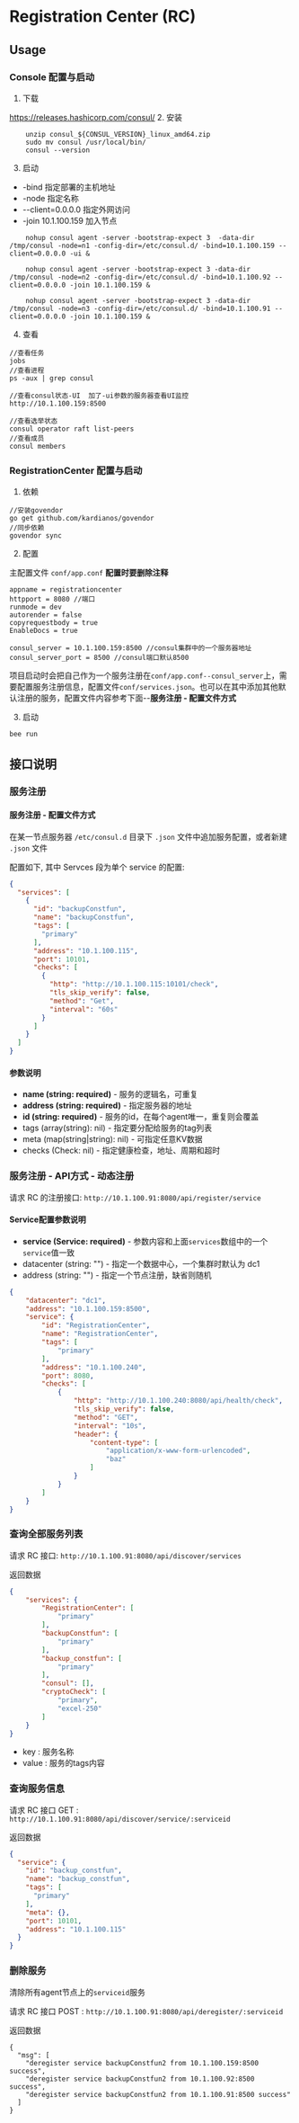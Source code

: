 # Registration Center (RC)

## Usage

### Console 配置与启动

1. 下载

https://releases.hashicorp.com/consul/
2. 安装
```
    unzip consul_${CONSUL_VERSION}_linux_amd64.zip
    sudo mv consul /usr/local/bin/
    consul --version
```
3. 启动
 
- -bind 指定部署的主机地址
- -node 指定名称
- --client=0.0.0.0 指定外网访问
- -join 10.1.100.159 加入节点
```
    nohup consul agent -server -bootstrap-expect 3  -data-dir /tmp/consul -node=n1 -config-dir=/etc/consul.d/ -bind=10.1.100.159 --client=0.0.0.0 -ui &

    nohup consul agent -server -bootstrap-expect 3 -data-dir /tmp/consul -node=n2 -config-dir=/etc/consul.d/ -bind=10.1.100.92 --client=0.0.0.0 -join 10.1.100.159 &

    nohup consul agent -server -bootstrap-expect 3 -data-dir /tmp/consul -node=n3 -config-dir=/etc/consul.d/ -bind=10.1.100.91 --client=0.0.0.0 -join 10.1.100.159 &
```
4. 查看
```
//查看任务
jobs
//查看进程
ps -aux | grep consul

//查看consul状态-UI  加了-ui参数的服务器查看UI监控
http://10.1.100.159:8500

//查看选举状态
consul operator raft list-peers
//查看成员
consul members
```

### RegistrationCenter 配置与启动

1. 依赖
```
//安装govendor
go get github.com/kardianos/govendor
//同步依赖
govendor sync
```
2. 配置 

主配置文件 `conf/app.conf`   **配置时要删除注释**
```
appname = registrationcenter 
httpport = 8080 //端口
runmode = dev 
autorender = false
copyrequestbody = true
EnableDocs = true

consul_server = 10.1.100.159:8500 //consul集群中的一个服务器地址
consul_server_port = 8500 //consul端口默认8500
```

项目启动时会把自己作为一个服务注册在`conf/app.conf--consul_server`上，需要配置服务注册信息，配置文件`conf/services.json`。也可以在其中添加其他默认注册的服务，配置文件内容参考下面--**服务注册 - 配置文件方式**

3. 启动

```
bee run
```


## 接口说明

### 服务注册

#### 服务注册 - 配置文件方式

在某一节点服务器 `/etc/consul.d` 目录下 `.json` 文件中追加服务配置，或者新建 `.json` 文件

配置如下, 其中 Servces 段为单个 service 的配置:

```json
{
  "services": [
    {
      "id": "backupConstfun",
      "name": "backupConstfun",
      "tags": [
        "primary"
      ],
      "address": "10.1.100.115",
      "port": 10101,
      "checks": [
        {
          "http": "http://10.1.100.115:10101/check",
          "tls_skip_verify": false,
          "method": "Get",
          "interval": "60s"
        }
      ]
    }
  ]
}
```

#### 参数说明

- **name (string: required)** - 服务的逻辑名，可重复
- **address (string: required)** - 指定服务器的地址
- **id (string: required)** - 服务的id，在每个agent唯一，重复则会覆盖
- tags (array(string): nil) - 指定要分配给服务的tag列表
- meta (map(string|string): nil) - 可指定任意KV数据
- checks (Check: nil) - 指定健康检查，地址、周期和超时

### 服务注册 - API方式 - 动态注册

请求 RC 的注册接口: `http://10.1.100.91:8080/api/register/service`

#### Service配置参数说明

- **service (Service: required)** - 参数内容和上面`services`数组中的一个`service`值一致
- datacenter (string: "") - 指定一个数据中心，一个集群时默认为 dc1
- address (string: "") - 指定一个节点注册，缺省则随机

```json
{
    "datacenter": "dc1",
    "address": "10.1.100.159:8500",
    "service": {
        "id": "RegistrationCenter",
        "name": "RegistrationCenter",
        "tags": [
            "primary"
        ],
        "address": "10.1.100.240",
        "port": 8080,
        "checks": [
            {
                "http": "http://10.1.100.240:8080/api/health/check",
                "tls_skip_verify": false,
                "method": "GET",
                "interval": "10s",
                "header": {
                    "content-type": [
                        "application/x-www-form-urlencoded",
                        "baz"
                    ]
                }
            }
        ]
    }
}
```

### 查询全部服务列表

请求 RC 接口: `http://10.1.100.91:8080/api/discover/services`

返回数据

```json
{
    "services": {
        "RegistrationCenter": [
            "primary"
        ],
        "backupConstfun": [
            "primary"
        ],
        "backup_constfun": [
            "primary"
        ],
        "consul": [],
        "cryptoCheck": [
            "primary",
            "excel-250"
        ]
    }
}
```

- key : 服务名称
- value : 服务的tags内容

### 查询服务信息

请求 RC 接口 GET : `http://10.1.100.91:8080/api/discover/service/:serviceid`

返回数据

```json
{
  "service": {
    "id": "backup_constfun",
    "name": "backup_constfun",
    "tags": [
      "primary"
    ],
    "meta": {},
    "port": 10101,
    "address": "10.1.100.115"
  }
}
```

### 删除服务

清除所有agent节点上的`serviceid`服务

请求 RC 接口 POST : `http://10.1.100.91:8080/api/deregister/:serviceid`

返回数据

```
{
  "msg": [
    "deregister service backupConstfun2 from 10.1.100.159:8500 success",
    "deregister service backupConstfun2 from 10.1.100.92:8500 success",
    "deregister service backupConstfun2 from 10.1.100.91:8500 success"
  ]
}
```